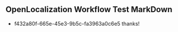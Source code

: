 ## OpenLocalization Workflow Test MarkDown
* f432a80f-665e-45e3-9b5c-fa3963a0c6e5 thanks!

<!--HONumber=Jul16_HO2-->


